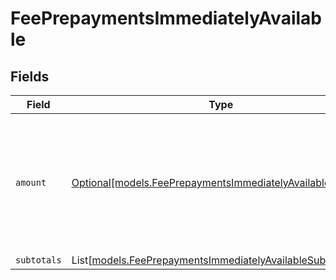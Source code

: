 # FeePrepaymentsImmediatelyAvailable


## Fields

| Field                                                                                                                | Type                                                                                                                 | Required                                                                                                             | Description                                                                                                          |
| -------------------------------------------------------------------------------------------------------------------- | -------------------------------------------------------------------------------------------------------------------- | -------------------------------------------------------------------------------------------------------------------- | -------------------------------------------------------------------------------------------------------------------- |
| `amount`                                                                                                             | [Optional[models.FeePrepaymentsImmediatelyAvailableAmount]](../models/feeprepaymentsimmediatelyavailableamount.md)   | :heavy_minus_sign:                                                                                                   | In v2 endpoints, monetary amounts are represented as objects with a `currency` and `value` field.                    |
| `subtotals`                                                                                                          | List[[models.FeePrepaymentsImmediatelyAvailableSubtotal2](../models/feeprepaymentsimmediatelyavailablesubtotal2.md)] | :heavy_minus_sign:                                                                                                   | N/A                                                                                                                  |